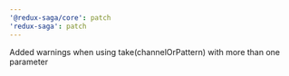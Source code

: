 ```yaml
---
'@redux-saga/core': patch
'redux-saga': patch
---
```


Added warnings when using take(channelOrPattern) with more than one parameter
